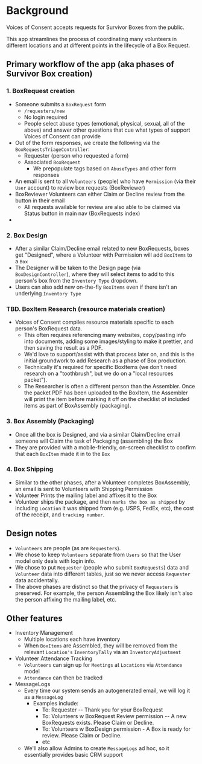 # Background

Voices of Consent accepts requests for Survivor Boxes from the public. 

This app streamlines the process of coordinating many volunteers in different locations and at different points in the lifecycle of a Box Request.

## Primary workflow of the app (aka phases of Survivor Box creation)
  ### 1. BoxRequest creation
  - Someone submits a `BoxRequest` form
    - `/requesters/new`
    - No login required
    - People select abuse types (emotional, physical, sexual, all of the above) and answer other questions that cue what types of support Voices of Consent can provide
  - Out of the form responses, we create the following via the `BoxRequestsTriageController`:
    - Requester (person who requested a form)
    - Associated `BoxRequest`
      - We prepopulate tags based on `AbuseTypes` and other form responses
  - An email is sent to all `Volunteers` (people) who have `Permission` (via their `User` account) to review box requests (BoxReviewer)
  - BoxReviewer Volunteers can either Claim or Decline review from the button in their email
    - All requests available for review are also able to be claimed via Status button in main nav (BoxRequests index)
  - 
  ### 2. Box Design
  - After a similar Claim/Decline email related to new BoxRequests, boxes get "Designed", where a Volunteer with Permission will add `BoxItems` to  a `Box`
  - The Designer will be taken to the Design page (via `BoxDesignController`), where they will select items to add to this person's box from the `Inventory Type` dropdown.
  - Users can also add new on-the-fly `BoxItems` even if there isn't an underlying `Inventory Type`
  ### TBD. BoxItem Research (resource materials creation)
  - Voices of Consent compiles resource materials specific to each person's BoxRequest data. 
    - This often requires referencing many websites, copy/pasting info into documents, adding some images/styling to make it prettier, and then saving the result as a PDF. 
    - We'd love to support/assist with that process later on, and this is the initial groundwork to add Research as a phase of Box production. 
    - Technically it's required for specific BoxItems (we don't need research on a "toothbrush", but we do on a "local resources packet"). 
    - The Researcher is often a different person than the Assembler. Once the packet PDF has been uploaded to the BoxItem, the Assembler will print the item before marking it off on the checklist of included items as part of BoxAssembly (packaging).
  ### 3. Box Assembly (Packaging) 
  - Once all the box is Designed, and via a similar Claim/Decline email someone will Claim the task of Packaging (assembling) the Box
  - They are provided with a mobile-friendly, on-screen checklist to confirm that each `BoxItem` made it in to the `Box`
  ### 4. Box Shipping
  - Similar to the other phases, after a Volunteer completes BoxAssembly, an email is sent to Volunteers with Shipping Permission
  - Volunteer Prints the mailing label and affixes it to the Box
  - Volunteer ships the package, and then `marks the box as shipped` by including `Location` it was shipped from (e.g. USPS, FedEx, etc), the cost of the receipt, and `tracking number`.  

## Design notes
  - `Volunteers` are people (as are `Requesters`).
  - We chose to keep `Volunteers` separate from `Users` so that the User model only deals with login info.
  - We chose to put `Requester` (people who submit `BoxRequests`) data and `Volunteer` data into different tables, just so we never access `Requester` data accidentally.
  - The above phases are distinct so that the privacy of `Requesters` is preserved. For example, the person Assembling the Box likely isn't also the person affixing the mailing label, etc.
  
## Other features
  - Inventory Management
    - Multiple locations each have inventory
    - When `BoxItems` are Assembled, they will be removed from the relevant `Location's` `InventoryTally` via an `InventoryAdjustment`
  - Volunteer Attendance Tracking
    - `Volunteers` can sign up for `Meetings` at `Locations` via `Attendance` model
    - `Attendance` can then be tracked
  - MessageLogs
    - Every time our system sends an autogenerated email, we will log it as a `MessageLog`
      - Examples include: 
        - To: Requester -- Thank you for your BoxRequest
        - To: Volunteers w BoxRequest Review permission -- A new BoxRequests exists. Please Claim or Decline.
        - To: Volunteers w BoxDesign permission - A Box is ready for review. Please Claim or Decline.
        - etc
    - We'll also allow Admins to create `MessageLogs` ad hoc, so it essentially provides basic CRM support
  